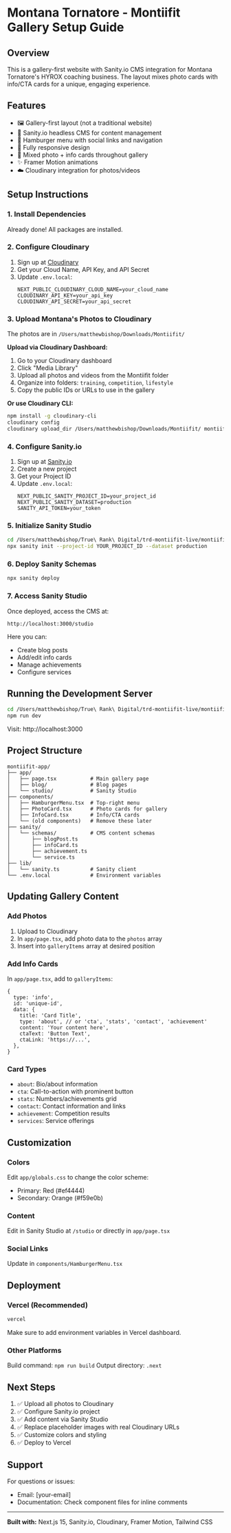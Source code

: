 # Montana Tornatore - Montiifit Gallery Setup Guide

## Overview
This is a gallery-first website with Sanity.io CMS integration for Montana Tornatore's HYROX coaching business. The layout mixes photo cards with info/CTA cards for a unique, engaging experience.

## Features
- 🖼️ Gallery-first layout (not a traditional website)
- 📝 Sanity.io headless CMS for content management
- 🍔 Hamburger menu with social links and navigation
- 📱 Fully responsive design
- 🎨 Mixed photo + info cards throughout gallery
- ✨ Framer Motion animations
- ☁️ Cloudinary integration for photos/videos

## Setup Instructions

### 1. Install Dependencies
Already done! All packages are installed.

### 2. Configure Cloudinary

1. Sign up at [Cloudinary](https://cloudinary.com)
2. Get your Cloud Name, API Key, and API Secret
3. Update `.env.local`:
   ```
   NEXT_PUBLIC_CLOUDINARY_CLOUD_NAME=your_cloud_name
   CLOUDINARY_API_KEY=your_api_key
   CLOUDINARY_API_SECRET=your_api_secret
   ```

### 3. Upload Montana's Photos to Cloudinary

The photos are in `/Users/matthewbishop/Downloads/Montiifit/`

**Upload via Cloudinary Dashboard:**
1. Go to your Cloudinary dashboard
2. Click "Media Library"
3. Upload all photos and videos from the Montiifit folder
4. Organize into folders: `training`, `competition`, `lifestyle`
5. Copy the public IDs or URLs to use in the gallery

**Or use Cloudinary CLI:**
```bash
npm install -g cloudinary-cli
cloudinary config
cloudinary upload_dir /Users/matthewbishop/Downloads/Montiifit/ montiifit/
```

### 4. Configure Sanity.io

1. Sign up at [Sanity.io](https://www.sanity.io)
2. Create a new project
3. Get your Project ID
4. Update `.env.local`:
   ```
   NEXT_PUBLIC_SANITY_PROJECT_ID=your_project_id
   NEXT_PUBLIC_SANITY_DATASET=production
   SANITY_API_TOKEN=your_token
   ```

### 5. Initialize Sanity Studio

```bash
cd /Users/matthewbishop/True\ Rank\ Digital/trd-montiifit-live/montiifit-app
npx sanity init --project-id YOUR_PROJECT_ID --dataset production
```

### 6. Deploy Sanity Schemas

```bash
npx sanity deploy
```

### 7. Access Sanity Studio

Once deployed, access the CMS at:
```
http://localhost:3000/studio
```

Here you can:
- Create blog posts
- Add/edit info cards
- Manage achievements
- Configure services

## Running the Development Server

```bash
cd /Users/matthewbishop/True\ Rank\ Digital/trd-montiifit-live/montiifit-app
npm run dev
```

Visit: http://localhost:3000

## Project Structure

```
montiifit-app/
├── app/
│   ├── page.tsx           # Main gallery page
│   ├── blog/              # Blog pages
│   └── studio/            # Sanity Studio
├── components/
│   ├── HamburgerMenu.tsx  # Top-right menu
│   ├── PhotoCard.tsx      # Photo cards for gallery
│   ├── InfoCard.tsx       # Info/CTA cards
│   └── (old components)   # Remove these later
├── sanity/
│   └── schemas/           # CMS content schemas
│       ├── blogPost.ts
│       ├── infoCard.ts
│       ├── achievement.ts
│       └── service.ts
├── lib/
│   └── sanity.ts          # Sanity client
└── .env.local             # Environment variables
```

## Updating Gallery Content

### Add Photos
1. Upload to Cloudinary
2. In `app/page.tsx`, add photo data to the `photos` array
3. Insert into `galleryItems` array at desired position

### Add Info Cards
In `app/page.tsx`, add to `galleryItems`:
```tsx
{
  type: 'info',
  id: 'unique-id',
  data: {
    title: 'Card Title',
    type: 'about', // or 'cta', 'stats', 'contact', 'achievement'
    content: 'Your content here',
    ctaText: 'Button Text',
    ctaLink: 'https://...',
  },
}
```

### Card Types
- `about`: Bio/about information
- `cta`: Call-to-action with prominent button
- `stats`: Numbers/achievements grid
- `contact`: Contact information and links
- `achievement`: Competition results
- `services`: Service offerings

## Customization

### Colors
Edit `app/globals.css` to change the color scheme:
- Primary: Red (#ef4444)
- Secondary: Orange (#f59e0b)

### Content
Edit in Sanity Studio at `/studio` or directly in `app/page.tsx`

### Social Links
Update in `components/HamburgerMenu.tsx`

## Deployment

### Vercel (Recommended)
```bash
vercel
```

Make sure to add environment variables in Vercel dashboard.

### Other Platforms
Build command: `npm run build`
Output directory: `.next`

## Next Steps

1. ✅ Upload all photos to Cloudinary
2. ✅ Configure Sanity.io project
3. ✅ Add content via Sanity Studio
4. ✅ Replace placeholder images with real Cloudinary URLs
5. ✅ Customize colors and styling
6. ✅ Deploy to Vercel

## Support

For questions or issues:
- Email: [your-email]
- Documentation: Check component files for inline comments

---

**Built with:** Next.js 15, Sanity.io, Cloudinary, Framer Motion, Tailwind CSS

